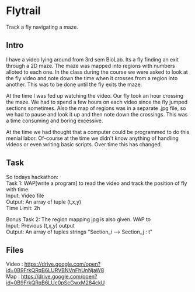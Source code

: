 # Flytrail
Track a fly navigating a maze.

## Intro
I have a video lying around from 3rd sem BioLab. Its a fly finding an exit through a 2D maze. 
The maze was mapped into regions with numbers alloted to each one.
In the class during the course we were asked to look at the fly video and note down the time when it crosses from a region into another. This was to be done until the fly exits the maze.

At the time I was fed up watching the video. Our fly took an hour crossing the maze. We had to spend a few hours on each video since the fly jumped sections sometimes. Also the map of regions was in a separate .jpg file, so we had to pause and look it up and then note down the crossings. This was a time consuming and boring excessive. 

At the time we had thought that a computer could be programmed to do this menial labor. Of-course at the time we didn't know anything of handling videos or even writing basic scripts. Over time this has changed. 

## Task
So todays hackathon:  
Task 1: WAP[write a program] to read the video and track the position of fly with time.  
Input: Video file  
Output: An array of tuple (t,x,y)  
Time Limit: 2h

Bonus Task 2: The region mapping jpg is also given. WAP to  
Input: Previous (t,x,y) output  
Output: An array of tuples strings "Section_i —> Section_j : t"

## Files
Video : https://drive.google.com/open?id=0B9FrkQRqB6LURVBNVnFhUnNjaW8  
Map   : https://drive.google.com/open?id=0B9FrkQRqB6LUc0pScGwxM284ckU
